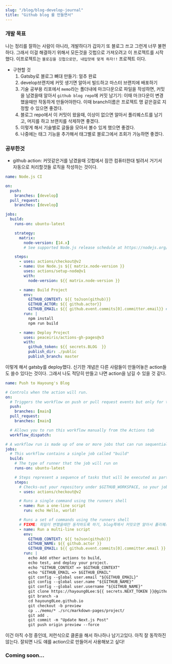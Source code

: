 ```yaml
---
slug: "/blog/blog-develop-journal"
title: "Github blog 를 만들면서"
---
```


### 개발 목표

나는 정리를 잘하는 사람이 아니라, 개발하다가 갑자기 또 블로그 쓰고 그런게 너무 불편하다. 그래서 이걸 해결하기 위해서 모든것을 깃헙으로 가져오려고 이 프로젝트를 시작했다. 이프로젝트는 `블로깅을 깃헙으로만, 내입맛에 맞게 하자!!` 프로젝트 이다.

- 구현할 것
  1. Gatsby로 블로그 뼈대 만들기: 얼추 완료
  2. develop브랜치에 커밋 생기면 알아서 빌드하고 마스터 브랜치에 배포하기
  3. 기술 공부용 리포에서 `memo`라는 폴더내에 마크다운으로 파일을 작성하면, 커밋을 남겼을때 알아서 `github blog repo`에 커밋 남기기: 이때 마크다운이 변경했을때만 작동하게 만들어야한다. 이때 branch이름은 프로젝트 명 같은걸로 지정할 수 있으면 좋겠다.
  4. 블로그 repo에서 이 커밋이 왔을때, 이상이 없으면 알아서 풀리퀘스트를 남기고, 머지를 하고 브랜치를 삭제하면 좋겠다.
  5. 이렇게 해서 기술별로 글들을 모아서 볼수 있게 했으면 좋겠다.
  6. 나중에는 태그 기능을 추가해서 태그별로 블로그에서 조회가 가능하면 좋겠다.

### 공부한것

- github action: 커밋같은거를 남겼을때 깃헙에서 잠깐 컴퓨터한대 빌려서 거기서 자동으로 처리할것들 로직을 작성하는 것이다.

```yml
name: Node.js CI

on:
  push:
    branches: [develop]
  pull_request:
    branches: [develop]

jobs:
  build:
    runs-on: ubuntu-latest

    strategy:
      matrix:
        node-version: [14.x]
        # See supported Node.js release schedule at https://nodejs.org/en/about/releases/

    steps:
      - uses: actions/checkout@v2
      - name: Use Node.js ${{ matrix.node-version }}
        uses: actions/setup-node@v1
        with:
          node-version: ${{ matrix.node-version }}

      - name: Build Project
        env:
          GITHUB_CONTEXT: ${{ toJson(github)}}
          GITHUB_ACTOR: ${{ github.actor}}
          GITHUB_EMAIL: ${{ github.event.commits[0].committer.email}} #FIXME
        run: |
          npm install
          npm run build

      - name: Deploy Project
        uses: peaceiris/actions-gh-pages@v3
        with:
          github_token: ${{ secrets.BLOG  }}
          publish_dir: ./public
          publish_branch: master
```

이렇게 해서 gatsby를 deploy했다. 신기한 개념은 다른 사람들이 만들어놓은 action들도 쓸수 있다는 것이다. 그래서 나도 적당히 만들고 나면 action을 남길 수 있을 것 같다.

```yml
name: Push to Hayoung's Blog

# Controls when the action will run.
on:
  # Triggers the workflow on push or pull request events but only for the main branch
  push:
    branches: [main]
  pull_request:
    branches: [main]

  # Allows you to run this workflow manually from the Actions tab
  workflow_dispatch:

# A workflow run is made up of one or more jobs that can run sequentially or in parallel
jobs:
  # This workflow contains a single job called "build"
  build:
    # The type of runner that the job will run on
    runs-on: ubuntu-latest

    # Steps represent a sequence of tasks that will be executed as part of the job
    steps:
      # Checks-out your repository under $GITHUB_WORKSPACE, so your job can access it
      - uses: actions/checkout@v2

      # Runs a single command using the runners shell
      - name: Run a one-line script
        run: echo Hello, world!

      # Runs a set of commands using the runners shell
      # FIXME: 파일이 변했을때만 동작하도록 하기, blog쪽에서 커밋오면 알아서 풀리퀘스트 하고 머지하도록 만들기
      - name: Run a multi-line script
        env:
          GITHUB_CONTEXT: ${{ toJson(github)}}
          GITHUB_NAME: ${{ github.actor }}
          GITHUB_EMAIL: ${{ github.event.commits[0].committer.email }}
        run: |
          echo Add other actions to build,
          echo test, and deploy your project.
          echo "GITHUB_CONTEXT => $GITHUB_CONTEXT"
          echo "GITHUB_EMAIL => $GITHUB_EMAIL"
          git config --global user.email "${GITHUB_EMAIL}"
          git config --global user.name "${GITHUB_NAME}"
          git config --global user.username "${GITHUB_NAME}"
          git clone https://hayoung0Lee:${{ secrets.NEXT_TOKEN }}@github.com/hayoung0Lee/hayoung0Lee.github.io.git
          git branch -a
          cd hayoung0Lee.github.io
          git checkout -b preview
          cp ../memo/* ./src/markdown-pages/project/
          git add .
          git commit -m "Update Next.js Post"
          git push origin preview --force
```

이건 아직 수정 중인데, 저런식으로 클론을 해서 하나하나 남기고있다. 아직 잘 동작하진 않는다. 잘되면 나도 얘를 action으로 만들어서 사용해보고 싶다!

### Coming soon...
